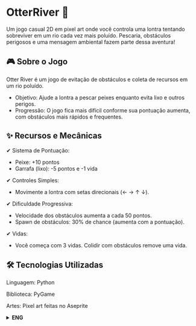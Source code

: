 # OtterRiver 🦦
Um jogo casual 2D em pixel art onde você controla uma lontra tentando sobreviver em um rio cada vez mais poluído. Pescaria, obstáculos perigosos e uma mensagem ambiental fazem parte dessa aventura!

## 🎮 Sobre o Jogo
Otter River é um jogo de evitação de obstáculos e coleta de recursos em um rio poluído.

- Objetivo: Ajude a lontra a pescar peixes enquanto evita lixo e outros perigos.
- Progressão: O jogo fica mais difícil conforme sua pontuação aumenta, com obstáculos mais rápidos e frequentes.

## ✨ Recursos e Mecânicas
✔ Sistema de Pontuação:
- Peixe: +10 pontos
- Garrafa (lixo): -5 pontos e -1 vida

✔ Controles Simples:
- Movimente a lontra com setas direcionais (← → ↑ ↓).

✔ Dificuldade Progressiva:
- Velocidade dos obstáculos aumenta a cada 50 pontos.
- Spawn de obstáculos: 30% de chance (aumenta com a pontuação).

✔ Vidas:
- Você começa com 3 vidas. Colidir com obstáculos remove uma vida.

##  🛠 Tecnologias Utilizadas
Linguagem: Python

Biblioteca: PyGame

Artes: Pixel art feitas no Aseprite


<details>
  <summary><b>ENG</b></summary>

# Otter River 🦦 
A casual 2D pixel-art game where you control an otter navigating a polluted river. Fish for points, dodge dangerous obstacles, and survive as the environment decays around you!

## 🎮 About the Game
Otter River is an avoidance/collection game with an environmental twist.

- Goal: Help the otter catch fish while avoiding trash and hazards.
- Progression: Difficulty increases as you score points—obstacles move faster and spawn more frequently.

## ✨ Features & Mechanics
✔ Scoring System:
- Fish: +10 points
- Bottle (trash): -5 points and -1 health

✔ Simple Controls:
- Move the otter with arrow keys (← → ↑ ↓).

✔ Dynamic Difficulty:
- Obstacle speed increases every 50 points.
- Obstacle spawn rate: 30% chance (scales with score).

✔ Health System:
- Start with 3 lives. Colliding with obstacles removes one.

## 🛠 Tech Stack
Language: Python

Engine: PyGame

Art: Pixel art made with Aseprite

  
</details>
